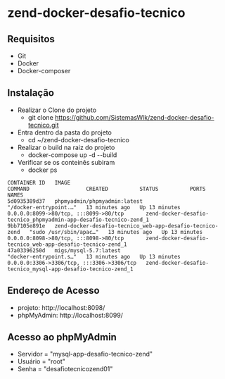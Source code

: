 # zend-docker-desafio-tecnico

## Requisitos

- Git
- Docker
- Docker-composer

## Instalação

- Realizar o Clone do projeto
  - git clone https://github.com/SistemasWlk/zend-docker-desafio-tecnico.git
- Entra dentro da pasta do projeto
  - cd ~/zend-docker-desafio-tecnico
- Realizar o build na raiz do projeto
  - docker-compose up -d --build    
- Verificar se os conteinês subiram
  - docker ps

```
CONTAINER ID   IMAGE                                                      COMMAND                  CREATED          STATUS          PORTS                                       NAMES
5d0935389d37   phpmyadmin/phpmyadmin:latest                               "/docker-entrypoint.…"   13 minutes ago   Up 13 minutes   0.0.0.0:8099->80/tcp, :::8099->80/tcp       zend-docker-desafio-tecnico_phpmyadmin-app-desafio-tecnico-zend_1
9bb7105e891e   zend-docker-desafio-tecnico_web-app-desafio-tecnico-zend   "sudo /usr/sbin/apac…"   13 minutes ago   Up 13 minutes   0.0.0.0:8098->80/tcp, :::8098->80/tcp       zend-docker-desafio-tecnico_web-app-desafio-tecnico-zend_1
47a03396250d   migs/mysql-5.7:latest                                      "docker-entrypoint.s…"   13 minutes ago   Up 13 minutes   0.0.0.0:3306->3306/tcp, :::3306->3306/tcp   zend-docker-desafio-tecnico_mysql-app-desafio-tecnico-zend_1
```

## Endereço de Acesso

- projeto: http://localhost:8098/
- phpMyAdmin: http://localhost:8099/

## Acesso ao phpMyAdmin

- Servidor = "mysql-app-desafio-tecnico-zend"
- Usuário = "root"
- Senha = "desafiotecnicozend01"
